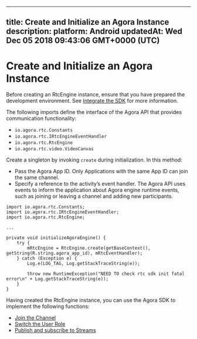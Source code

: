 
---
title: Create and Initialize an Agora Instance
description: 
platform: Android
updatedAt: Wed Dec 05 2018 09:43:06 GMT+0000 (UTC)
---
# Create and Initialize an Agora Instance
Before creating an RtcEngine instance, ensure that you have prepared the development environment. See [Integrate the SDK](../../en/Interactive%20Broadcast/android_video.md) for more information.

The following imports define the interface of the Agora API that provides communication functionality:

-   `io.agora.rtc.Constants`
-   `io.agora.rtc.IRtcEngineEventHandler`
-   `io.agora.rtc.RtcEngine`
-   `io.agora.rtc.video.VideoCanvas`

Create a singleton by invoking `create` during initialization. In this method:

-  Pass the Agora App ID. Only Applications with the same App ID can join the same channel.
-  Specify a reference to the activity’s event handler. The Agora API uses events to inform the application about Agora engine runtime events, such as joining or leaving a channel and adding new participants.

```
import io.agora.rtc.Constants;
import io.agora.rtc.IRtcEngineEventHandler;
import io.agora.rtc.RtcEngine;

...

private void initializeAgoraEngine() {
    try {
        mRtcEngine = RtcEngine.create(getBaseContext(), getString(R.string.agora_app_id), mRtcEventHandler);
    } catch (Exception e) {
        Log.e(LOG_TAG, Log.getStackTraceString(e));

        throw new RuntimeException("NEED TO check rtc sdk init fatal error\n" + Log.getStackTraceString(e));
    }
}
```

Having created the RtcEngine instance, you can use the Agora SDK to implement the following functions:

* [Join the Channel](../../en/Interactive%20Broadcast/join_live_android.md)
* [Switch the User Role](../../en/Interactive%20Broadcast/role_android.md)
* [Publish and subscribe to Streams](../../en/Interactive%20Broadcast/publish_android.md)
